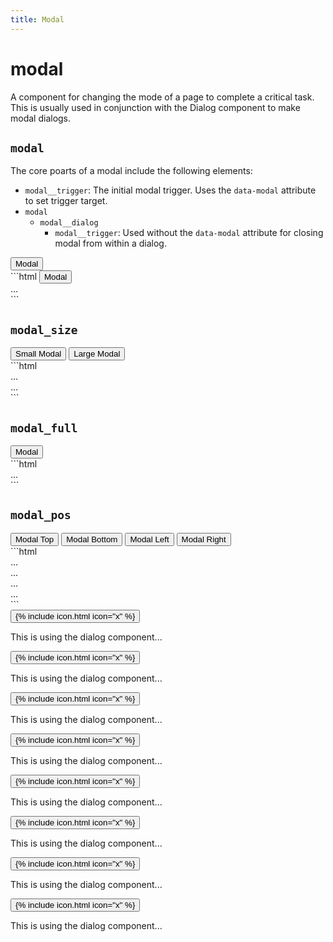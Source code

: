 ```yaml
---
title: Modal
---
```


# modal

<p class="text_lead">A component for changing the mode of a page to complete a critical task. This is usually used in conjunction with the Dialog component to make modal dialogs.</p>

## `modal`

The core poarts of a modal include the following elements:

* `modal__trigger`: The initial modal trigger. Uses the `data-modal` attribute to set trigger target.
* `modal`
  * `modal__dialog`
    * `modal__trigger`: Used without the `data-modal` attribute for closing modal from within a dialog.

<div class="demo grid grid_md">
  <div class="demo__render grid__item">
    <button class="modal__trigger button button_color_primary" data-modal="modal-default">Modal</button>
  </div>
  <div class="grid__item size_6">
  <div class="demo__code" markdown="1">
```html
<button class="modal__trigger" data-modal="modal-example-1">Modal</button>

<div class="modal" id="modal-default">
  <div class="modal__dialog">
    ...
  </div>
</div>
```
  </div>
  </div>
</div>

## `modal_size`

<div class="demo grid grid_md">
  <div class="demo__render grid__item">
    <button class="modal__trigger button button_color_primary" data-modal="modal-size-small">Small Modal</button>
    <button class="modal__trigger button button_color_primary" data-modal="modal-size-large">Large Modal</button>
  </div>
  <div class="grid__item size_6">
  <div class="demo__code" markdown="1">
```html
<div class="modal modal_size_small" id="modal-size-small">...</div>
<div class="modal modal_size_large" id="modal-size-large">...</div>
```
  </div>
  </div>
</div>

## `modal_full`

<div class="demo grid grid_md">
  <div class="demo__render grid__item">
    <button class="modal__trigger button button_color_primary" data-modal="modal-full">Modal</button>
  </div>
  <div class="grid__item size_6">
  <div class="demo__code" markdown="1">
```html
<div class="modal modal_full" id="modal-full">...</div>
```
  </div>
  </div>
</div>

## `modal_pos`

<div class="demo grid grid_md">
  <div class="demo__render grid__item">
    <button class="modal__trigger button button_color_primary" data-modal="modal-pos-top">Modal Top</button>
    <button class="modal__trigger button button_color_primary" data-modal="modal-pos-bottom">Modal Bottom</button>
    <button class="modal__trigger button button_color_primary" data-modal="modal-pos-left">Modal Left</button>
    <button class="modal__trigger button button_color_primary" data-modal="modal-pos-right">Modal Right</button>
  </div>
  <div class="grid__item size_6">
  <div class="demo__code" markdown="1">
```html
<div class="modal modal_pos_top" id="modal-pos-top">...</div>
<div class="modal modal_pos_bottom" id="modal-pos-bottom">...</div>
<div class="modal modal_pos_left" id="modal-pos-left">...</div>
<div class="modal modal_pos_right" id="modal-pos-right">...</div>
```
  </div>
  </div>
</div>

<!-- Modal Markup -->

<div class="modal" id="modal-default">
  <div class="modal__dialog dialog">
    <button class="modal__trigger dialog__close icon-action icon-action_color_fade">
      {% include icon.html icon="x" %}
    </button>
    <div class="dialog__body">
      <p>This is using the dialog component...</p>
    </div>
  </div>
</div>

<div class="modal modal_size_small" id="modal-size-small">
  <div class="modal__dialog dialog">
    <button class="modal__trigger dialog__close icon-action icon-action_color_fade">
      {% include icon.html icon="x" %}
    </button>
    <div class="dialog__body">
      <p>This is using the dialog component...</p>
    </div>
  </div>
</div>

<div class="modal modal_size_large" id="modal-size-large">
  <div class="modal__dialog dialog">
    <button class="modal__trigger dialog__close icon-action icon-action_color_fade">
      {% include icon.html icon="x" %}
    </button>
    <div class="dialog__body">
      <p>This is using the dialog component...</p>
    </div>
  </div>
</div>

<div class="modal modal_full" id="modal-full">
  <div class="modal__dialog dialog">
    <button class="modal__trigger dialog__close icon-action icon-action_color_fade">
      {% include icon.html icon="x" %}
    </button>
    <div class="dialog__body">
      <p>This is using the dialog component...</p>
    </div>
  </div>
</div>

<!-- #modal_pos -->

<div class="modal modal_pos_top" id="modal-pos-top">
  <div class="modal__dialog dialog">
    <button class="modal__trigger dialog__close icon-action icon-action_color_fade">
      {% include icon.html icon="x" %}
    </button>
    <div class="dialog__body">
      <p>This is using the dialog component...</p>
    </div>
  </div>
</div>

<div class="modal modal_pos_bottom" id="modal-pos-bottom">
  <div class="modal__dialog dialog">
    <button class="modal__trigger dialog__close icon-action icon-action_color_fade">
      {% include icon.html icon="x" %}
    </button>
    <div class="dialog__body">
      <p>This is using the dialog component...</p>
    </div>
  </div>
</div>

<div class="modal modal_pos_left" id="modal-pos-left">
  <div class="modal__dialog dialog">
    <button class="modal__trigger dialog__close icon-action icon-action_color_fade">
      {% include icon.html icon="x" %}
    </button>
    <div class="dialog__body">
      <p>This is using the dialog component...</p>
    </div>
  </div>
</div>

<div class="modal modal_pos_right" id="modal-pos-right">
  <div class="modal__dialog dialog">
    <button class="modal__trigger dialog__close icon-action icon-action_color_fade">
      {% include icon.html icon="x" %}
    </button>
    <div class="dialog__body">
      <p>This is using the dialog component...</p>
    </div>
  </div>
</div>
